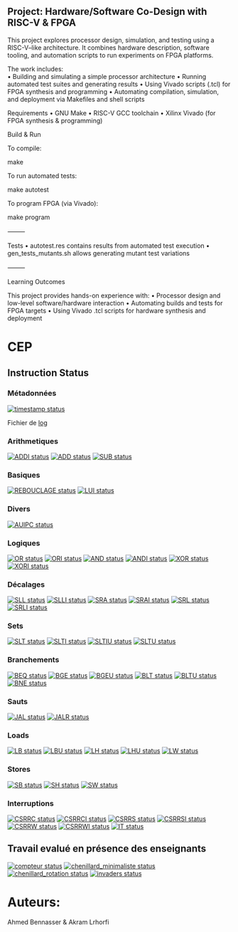 
## Project: Hardware/Software Co-Design with RISC-V & FPGA

This project explores processor design, simulation, and testing using a RISC-V–like architecture. It combines hardware description, software tooling, and automation scripts to run experiments on FPGA platforms.

The work includes:  
	•	Building and simulating a simple processor architecture
	•	Running automated test suites and generating results
	•	Using Vivado scripts (.tcl) for FPGA synthesis and programming
	•	Automating compilation, simulation, and deployment via Makefiles and shell scripts


Requirements
	•	GNU Make
	•	RISC-V GCC toolchain
	•	Xilinx Vivado (for FPGA synthesis & programming)

Build & Run

To compile:

make

To run automated tests:

make autotest

To program FPGA (via Vivado):

make program


⸻

  Tests
	•	autotest.res contains results from automated test execution
	•	gen_tests_mutants.sh allows generating mutant test variations

⸻

 Learning Outcomes

This project provides hands-on experience with:
	•	Processor design and low-level software/hardware interaction
	•	Automating builds and tests for FPGA targets
	•	Using Vivado .tcl scripts for hardware synthesis and deployment


# CEP

## Instruction Status

### Métadonnées

[![timestamp status](https://CEP_Deploy.pages.ensimag.fr/CEP_Projet_G1_2024_2025/Eval/bennassa_lrhorfim_eval//timestamp.svg)](https://CEP_Deploy.pages.ensimag.fr/CEP_Projet_G1_2024_2025/Eval/bennassa_lrhorfim_eval//timestamp.svg)

Fichier de [log](https://CEP_Deploy.pages.ensimag.fr/CEP_Projet_G1_2024_2025/Eval/bennassa_lrhorfim_eval//log.txt)
### Arithmetiques

[![ADDI status](https://CEP_Deploy.pages.ensimag.fr/CEP_Projet_G1_2024_2025/Eval/bennassa_lrhorfim_eval//ADDI.svg)](https://CEP_Deploy.pages.ensimag.fr/CEP_Projet_G1_2024_2025/Eval/bennassa_lrhorfim_eval//ADDI.svg)
[![ADD status](https://CEP_Deploy.pages.ensimag.fr/CEP_Projet_G1_2024_2025/Eval/bennassa_lrhorfim_eval//ADD.svg)](https://CEP_Deploy.pages.ensimag.fr/CEP_Projet_G1_2024_2025/Eval/bennassa_lrhorfim_eval//ADD.svg)
[![SUB status](https://CEP_Deploy.pages.ensimag.fr/CEP_Projet_G1_2024_2025/Eval/bennassa_lrhorfim_eval//SUB.svg)](https://CEP_Deploy.pages.ensimag.fr/CEP_Projet_G1_2024_2025/Eval/bennassa_lrhorfim_eval//SUB.svg)
### Basiques

[![REBOUCLAGE status](https://CEP_Deploy.pages.ensimag.fr/CEP_Projet_G1_2024_2025/Eval/bennassa_lrhorfim_eval//REBOUCLAGE.svg)](https://CEP_Deploy.pages.ensimag.fr/CEP_Projet_G1_2024_2025/Eval/bennassa_lrhorfim_eval//REBOUCLAGE.svg)
[![LUI status](https://CEP_Deploy.pages.ensimag.fr/CEP_Projet_G1_2024_2025/Eval/bennassa_lrhorfim_eval//LUI.svg)](https://CEP_Deploy.pages.ensimag.fr/CEP_Projet_G1_2024_2025/Eval/bennassa_lrhorfim_eval//LUI.svg)
### Divers

[![AUIPC status](https://CEP_Deploy.pages.ensimag.fr/CEP_Projet_G1_2024_2025/Eval/bennassa_lrhorfim_eval//AUIPC.svg)](https://CEP_Deploy.pages.ensimag.fr/CEP_Projet_G1_2024_2025/Eval/bennassa_lrhorfim_eval//AUIPC.svg)
### Logiques

[![OR status](https://CEP_Deploy.pages.ensimag.fr/CEP_Projet_G1_2024_2025/Eval/bennassa_lrhorfim_eval//OR.svg)](https://CEP_Deploy.pages.ensimag.fr/CEP_Projet_G1_2024_2025/Eval/bennassa_lrhorfim_eval//OR.svg)
[![ORI status](https://CEP_Deploy.pages.ensimag.fr/CEP_Projet_G1_2024_2025/Eval/bennassa_lrhorfim_eval//ORI.svg)](https://CEP_Deploy.pages.ensimag.fr/CEP_Projet_G1_2024_2025/Eval/bennassa_lrhorfim_eval//ORI.svg)
[![AND status](https://CEP_Deploy.pages.ensimag.fr/CEP_Projet_G1_2024_2025/Eval/bennassa_lrhorfim_eval//AND.svg)](https://CEP_Deploy.pages.ensimag.fr/CEP_Projet_G1_2024_2025/Eval/bennassa_lrhorfim_eval//AND.svg)
[![ANDI status](https://CEP_Deploy.pages.ensimag.fr/CEP_Projet_G1_2024_2025/Eval/bennassa_lrhorfim_eval//ANDI.svg)](https://CEP_Deploy.pages.ensimag.fr/CEP_Projet_G1_2024_2025/Eval/bennassa_lrhorfim_eval//ANDI.svg)
[![XOR status](https://CEP_Deploy.pages.ensimag.fr/CEP_Projet_G1_2024_2025/Eval/bennassa_lrhorfim_eval//XOR.svg)](https://CEP_Deploy.pages.ensimag.fr/CEP_Projet_G1_2024_2025/Eval/bennassa_lrhorfim_eval//XOR.svg)
[![XORI status](https://CEP_Deploy.pages.ensimag.fr/CEP_Projet_G1_2024_2025/Eval/bennassa_lrhorfim_eval//XORI.svg)](https://CEP_Deploy.pages.ensimag.fr/CEP_Projet_G1_2024_2025/Eval/bennassa_lrhorfim_eval//XORI.svg)
### Décalages

[![SLL status](https://CEP_Deploy.pages.ensimag.fr/CEP_Projet_G1_2024_2025/Eval/bennassa_lrhorfim_eval//SLL.svg)](https://CEP_Deploy.pages.ensimag.fr/CEP_Projet_G1_2024_2025/Eval/bennassa_lrhorfim_eval//SLL.svg)
[![SLLI status](https://CEP_Deploy.pages.ensimag.fr/CEP_Projet_G1_2024_2025/Eval/bennassa_lrhorfim_eval//SLLI.svg)](https://CEP_Deploy.pages.ensimag.fr/CEP_Projet_G1_2024_2025/Eval/bennassa_lrhorfim_eval//SLLI.svg)
[![SRA status](https://CEP_Deploy.pages.ensimag.fr/CEP_Projet_G1_2024_2025/Eval/bennassa_lrhorfim_eval//SRA.svg)](https://CEP_Deploy.pages.ensimag.fr/CEP_Projet_G1_2024_2025/Eval/bennassa_lrhorfim_eval//SRA.svg)
[![SRAI status](https://CEP_Deploy.pages.ensimag.fr/CEP_Projet_G1_2024_2025/Eval/bennassa_lrhorfim_eval//SRAI.svg)](https://CEP_Deploy.pages.ensimag.fr/CEP_Projet_G1_2024_2025/Eval/bennassa_lrhorfim_eval//SRAI.svg)
[![SRL status](https://CEP_Deploy.pages.ensimag.fr/CEP_Projet_G1_2024_2025/Eval/bennassa_lrhorfim_eval//SRL.svg)](https://CEP_Deploy.pages.ensimag.fr/CEP_Projet_G1_2024_2025/Eval/bennassa_lrhorfim_eval//SRL.svg)
[![SRLI status](https://CEP_Deploy.pages.ensimag.fr/CEP_Projet_G1_2024_2025/Eval/bennassa_lrhorfim_eval//SRLI.svg)](https://CEP_Deploy.pages.ensimag.fr/CEP_Projet_G1_2024_2025/Eval/bennassa_lrhorfim_eval//SRLI.svg)
### Sets

[![SLT status](https://CEP_Deploy.pages.ensimag.fr/CEP_Projet_G1_2024_2025/Eval/bennassa_lrhorfim_eval//SLT.svg)](https://CEP_Deploy.pages.ensimag.fr/CEP_Projet_G1_2024_2025/Eval/bennassa_lrhorfim_eval//SLT.svg)
[![SLTI status](https://CEP_Deploy.pages.ensimag.fr/CEP_Projet_G1_2024_2025/Eval/bennassa_lrhorfim_eval//SLTI.svg)](https://CEP_Deploy.pages.ensimag.fr/CEP_Projet_G1_2024_2025/Eval/bennassa_lrhorfim_eval//SLTI.svg)
[![SLTIU status](https://CEP_Deploy.pages.ensimag.fr/CEP_Projet_G1_2024_2025/Eval/bennassa_lrhorfim_eval//SLTIU.svg)](https://CEP_Deploy.pages.ensimag.fr/CEP_Projet_G1_2024_2025/Eval/bennassa_lrhorfim_eval//SLTIU.svg)
[![SLTU status](https://CEP_Deploy.pages.ensimag.fr/CEP_Projet_G1_2024_2025/Eval/bennassa_lrhorfim_eval//SLTU.svg)](https://CEP_Deploy.pages.ensimag.fr/CEP_Projet_G1_2024_2025/Eval/bennassa_lrhorfim_eval//SLTU.svg)
### Branchements

[![BEQ status](https://CEP_Deploy.pages.ensimag.fr/CEP_Projet_G1_2024_2025/Eval/bennassa_lrhorfim_eval//BEQ.svg)](https://CEP_Deploy.pages.ensimag.fr/CEP_Projet_G1_2024_2025/Eval/bennassa_lrhorfim_eval//BEQ.svg)
[![BGE status](https://CEP_Deploy.pages.ensimag.fr/CEP_Projet_G1_2024_2025/Eval/bennassa_lrhorfim_eval//BGE.svg)](https://CEP_Deploy.pages.ensimag.fr/CEP_Projet_G1_2024_2025/Eval/bennassa_lrhorfim_eval//BGE.svg)
[![BGEU status](https://CEP_Deploy.pages.ensimag.fr/CEP_Projet_G1_2024_2025/Eval/bennassa_lrhorfim_eval//BGEU.svg)](https://CEP_Deploy.pages.ensimag.fr/CEP_Projet_G1_2024_2025/Eval/bennassa_lrhorfim_eval//BGEU.svg)
[![BLT status](https://CEP_Deploy.pages.ensimag.fr/CEP_Projet_G1_2024_2025/Eval/bennassa_lrhorfim_eval//BLT.svg)](https://CEP_Deploy.pages.ensimag.fr/CEP_Projet_G1_2024_2025/Eval/bennassa_lrhorfim_eval//BLT.svg)
[![BLTU status](https://CEP_Deploy.pages.ensimag.fr/CEP_Projet_G1_2024_2025/Eval/bennassa_lrhorfim_eval//BLTU.svg)](https://CEP_Deploy.pages.ensimag.fr/CEP_Projet_G1_2024_2025/Eval/bennassa_lrhorfim_eval//BLTU.svg)
[![BNE status](https://CEP_Deploy.pages.ensimag.fr/CEP_Projet_G1_2024_2025/Eval/bennassa_lrhorfim_eval//BNE.svg)](https://CEP_Deploy.pages.ensimag.fr/CEP_Projet_G1_2024_2025/Eval/bennassa_lrhorfim_eval//BNE.svg)
### Sauts

[![JAL status](https://CEP_Deploy.pages.ensimag.fr/CEP_Projet_G1_2024_2025/Eval/bennassa_lrhorfim_eval//JAL.svg)](https://CEP_Deploy.pages.ensimag.fr/CEP_Projet_G1_2024_2025/Eval/bennassa_lrhorfim_eval//JAL.svg)
[![JALR status](https://CEP_Deploy.pages.ensimag.fr/CEP_Projet_G1_2024_2025/Eval/bennassa_lrhorfim_eval//JALR.svg)](https://CEP_Deploy.pages.ensimag.fr/CEP_Projet_G1_2024_2025/Eval/bennassa_lrhorfim_eval//JALR.svg)
### Loads

[![LB status](https://CEP_Deploy.pages.ensimag.fr/CEP_Projet_G1_2024_2025/Eval/bennassa_lrhorfim_eval//LB.svg)](https://CEP_Deploy.pages.ensimag.fr/CEP_Projet_G1_2024_2025/Eval/bennassa_lrhorfim_eval//LB.svg)
[![LBU status](https://CEP_Deploy.pages.ensimag.fr/CEP_Projet_G1_2024_2025/Eval/bennassa_lrhorfim_eval//LBU.svg)](https://CEP_Deploy.pages.ensimag.fr/CEP_Projet_G1_2024_2025/Eval/bennassa_lrhorfim_eval//LBU.svg)
[![LH status](https://CEP_Deploy.pages.ensimag.fr/CEP_Projet_G1_2024_2025/Eval/bennassa_lrhorfim_eval//LH.svg)](https://CEP_Deploy.pages.ensimag.fr/CEP_Projet_G1_2024_2025/Eval/bennassa_lrhorfim_eval//LH.svg)
[![LHU status](https://CEP_Deploy.pages.ensimag.fr/CEP_Projet_G1_2024_2025/Eval/bennassa_lrhorfim_eval//LHU.svg)](https://CEP_Deploy.pages.ensimag.fr/CEP_Projet_G1_2024_2025/Eval/bennassa_lrhorfim_eval//LHU.svg)
[![LW status](https://CEP_Deploy.pages.ensimag.fr/CEP_Projet_G1_2024_2025/Eval/bennassa_lrhorfim_eval//LW.svg)](https://CEP_Deploy.pages.ensimag.fr/CEP_Projet_G1_2024_2025/Eval/bennassa_lrhorfim_eval//LW.svg)
### Stores

[![SB status](https://CEP_Deploy.pages.ensimag.fr/CEP_Projet_G1_2024_2025/Eval/bennassa_lrhorfim_eval//SB.svg)](https://CEP_Deploy.pages.ensimag.fr/CEP_Projet_G1_2024_2025/Eval/bennassa_lrhorfim_eval//SB.svg)
[![SH status](https://CEP_Deploy.pages.ensimag.fr/CEP_Projet_G1_2024_2025/Eval/bennassa_lrhorfim_eval//SH.svg)](https://CEP_Deploy.pages.ensimag.fr/CEP_Projet_G1_2024_2025/Eval/bennassa_lrhorfim_eval//SH.svg)
[![SW status](https://CEP_Deploy.pages.ensimag.fr/CEP_Projet_G1_2024_2025/Eval/bennassa_lrhorfim_eval//SW.svg)](https://CEP_Deploy.pages.ensimag.fr/CEP_Projet_G1_2024_2025/Eval/bennassa_lrhorfim_eval//SW.svg)
### Interruptions

[![CSRRC status](https://CEP_Deploy.pages.ensimag.fr/CEP_Projet_G1_2024_2025/Eval/bennassa_lrhorfim_eval//CSRRC.svg)](https://CEP_Deploy.pages.ensimag.fr/CEP_Projet_G1_2024_2025/Eval/bennassa_lrhorfim_eval//CSRRC.svg)
[![CSRRCI status](https://CEP_Deploy.pages.ensimag.fr/CEP_Projet_G1_2024_2025/Eval/bennassa_lrhorfim_eval//CSRRCI.svg)](https://CEP_Deploy.pages.ensimag.fr/CEP_Projet_G1_2024_2025/Eval/bennassa_lrhorfim_eval//CSRRCI.svg)
[![CSRRS status](https://CEP_Deploy.pages.ensimag.fr/CEP_Projet_G1_2024_2025/Eval/bennassa_lrhorfim_eval//CSRRS.svg)](https://CEP_Deploy.pages.ensimag.fr/CEP_Projet_G1_2024_2025/Eval/bennassa_lrhorfim_eval//CSRRS.svg)
[![CSRRSI status](https://CEP_Deploy.pages.ensimag.fr/CEP_Projet_G1_2024_2025/Eval/bennassa_lrhorfim_eval//CSRRSI.svg)](https://CEP_Deploy.pages.ensimag.fr/CEP_Projet_G1_2024_2025/Eval/bennassa_lrhorfim_eval//CSRRSI.svg)
[![CSRRW status](https://CEP_Deploy.pages.ensimag.fr/CEP_Projet_G1_2024_2025/Eval/bennassa_lrhorfim_eval//CSRRW.svg)](https://CEP_Deploy.pages.ensimag.fr/CEP_Projet_G1_2024_2025/Eval/bennassa_lrhorfim_eval//CSRRW.svg)
[![CSRRWI status](https://CEP_Deploy.pages.ensimag.fr/CEP_Projet_G1_2024_2025/Eval/bennassa_lrhorfim_eval//CSRRWI.svg)](https://CEP_Deploy.pages.ensimag.fr/CEP_Projet_G1_2024_2025/Eval/bennassa_lrhorfim_eval//CSRRWI.svg)
[![IT status](https://CEP_Deploy.pages.ensimag.fr/CEP_Projet_G1_2024_2025/Eval/bennassa_lrhorfim_eval//IT.svg)](https://CEP_Deploy.pages.ensimag.fr/CEP_Projet_G1_2024_2025/Eval/bennassa_lrhorfim_eval//IT.svg)

## Travail evalué en présence des enseignants

[![compteur status](https://CEP_Deploy.pages.ensimag.fr/CEP_Projet_G1_2024_2025/overview/manual/compteur_bennassa_lrhorfim.svg)](https://CEP_Deploy.pages.ensimag.fr/CEP_Projet_G1_2024_2025/overview/manual/compteur_bennassa_lrhorfim.svg)
[![chenillard_minimaliste status](https://CEP_Deploy.pages.ensimag.fr/CEP_Projet_G1_2024_2025/overview/manual/chenillard_minimaliste_bennassa_lrhorfim.svg)](https://CEP_Deploy.pages.ensimag.fr/CEP_Projet_G1_2024_2025/overview/manual/chenillard_minimaliste_bennassa_lrhorfim.svg)
[![chenillard_rotation status](https://CEP_Deploy.pages.ensimag.fr/CEP_Projet_G1_2024_2025/overview/manual/chenillard_rotation_bennassa_lrhorfim.svg)](https://CEP_Deploy.pages.ensimag.fr/CEP_Projet_G1_2024_2025/overview/manual/chenillard_rotation_bennassa_lrhorfim.svg)
[![invaders status](https://CEP_Deploy.pages.ensimag.fr/CEP_Projet_G1_2024_2025/overview/manual/invaders_bennassa_lrhorfim.svg)](https://CEP_Deploy.pages.ensimag.fr/CEP_Projet_G1_2024_2025/overview/manual/invaders_bennassa_lrhorfim.svg)


# Auteurs:
Ahmed Bennasser & Akram Lrhorfi 
